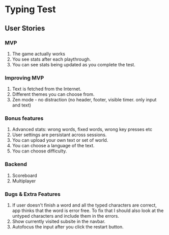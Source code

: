 # Typing Test

## User Stories

### MVP

1. The game actually works
1. You see stats after each playthrough.
1. You can see stats being updated as you complete the test.

### Improving MVP

1. Text is fetched from the Internet.
1. Different themes you can choose from.
1. Zen mode - no distraction (no header, footer, visible timer. only input and text)

### Bonus features

1. Advanced stats: wrong words, fixed words, wrong key presses etc
1. User settings are persistant across sessions.
1. You can upload your own text or set of world.
1. You can choose a language of the text.
1. You can choose difficulty.

### Backend

1. Scoreboard
1. Multiplayer

### Bugs & Extra Features

1. If user doesn't finish a word and all the typed characters are correct, app thinks that the word is error free. To fix that I should also look at the untyped characters and include them in the errors.
1. Show currently visited subsite in the navbar.
1. Autofocus the input after you click the restart button.